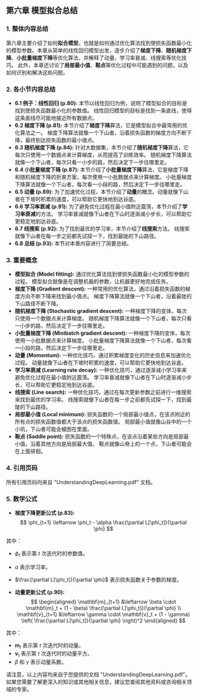 ## 第六章 模型拟合总结

### 1. 整体内容总结

第六章主要介绍了如何**拟合模型**，也就是如何通过优化算法找到使损失函数最小化的模型参数。本章从简单的线性回归模型出发，逐步介绍了**梯度下降**、**随机梯度下降**、**小批量梯度下降**等优化算法，并解释了动量、学习率衰减、线搜索等优化技巧。 此外，本章还讨论了**局部最小值**、**鞍点**等优化过程中可能遇到的问题，以及如何识别和解决这些问题。

### 2. 各小节内容总结

* **6.1 例子：线性回归 (p.80):** 本节以线性回归为例，说明了模型拟合的目标是找到使损失函数最小化的参数值。 线性回归模型的目标是找到一条直线，使得这条直线尽可能地接近所有数据点。
* **6.2 梯度下降 (p.81):** 本节介绍了**梯度下降**算法，它是模型拟合中最常用的优化算法之一。 梯度下降算法就像一个下山者，沿着损失函数的梯度方向不断下降，最终到达损失函数的最小值点。
* **6.3 随机梯度下降 (p.84):** 针对大数据集，本节介绍了**随机梯度下降**算法，它每次只使用一个数据点来计算梯度，从而提高了训练效率。 随机梯度下降算法就像一个下山者，每次只看一小步的路，然后决定下一步往哪里走。
* **6.4 小批量梯度下降 (p.87):** 本节介绍了**小批量梯度下降**算法，它是梯度下降和随机梯度下降的折衷方案，每次使用一小批数据点来计算梯度。 小批量梯度下降算法就像一个下山者，每次看一小段的路，然后决定下一步往哪里走。
* **6.5 动量 (p.89):**  为了加速优化过程，本节介绍了**动量**的概念。动量就像下山者在下坡时积累的速度，可以帮助它更快地到达谷底。
* **6.6 学习率衰减 (p.91):** 为了避免优化过程在最小值附近震荡，本节介绍了**学习率衰减**的方法。 学习率衰减就像下山者在下山时逐渐减小步长，可以帮助它更稳定地到达谷底。
* **6.7 线搜索 (p.92):** 为了找到最优的学习率，本节介绍了**线搜索**方法。 线搜索就像下山者在每一步之前都先试探一下，找到最陡的下山路径。
* **6.8 总结 (p.93):**  本节对本章内容进行了简要总结。

### 3. 重要概念

* **模型拟合 (Model fitting):** 通过优化算法找到使损失函数最小化的模型参数的过程。  模型拟合就像是在调整机器的参数，让机器更好地完成任务。
* **梯度下降 (Gradient descent):**  一种常用的优化算法，通过沿着损失函数的梯度方向不断下降来找到最小值点。  梯度下降算法就像一个下山者，沿着最陡的下山路径不断下降。
* **随机梯度下降 (Stochastic gradient descent):**  一种梯度下降的变体，每次只使用一个数据点来计算梯度。 随机梯度下降算法就像一个下山者，每次只看一小步的路，然后决定下一步往哪里走。
* **小批量梯度下降 (Minibatch gradient descent):**  一种梯度下降的变体，每次使用一小批数据点来计算梯度。  小批量梯度下降算法就像一个下山者，每次看一小段的路，然后决定下一步往哪里走。
* **动量 (Momentum):**  一种优化技巧，通过积累梯度变化的历史信息来加速优化过程。  动量就像下山者在下坡时积累的速度，可以帮助它更快地到达谷底。
* **学习率衰减 (Learning rate decay):**  一种优化技巧，通过逐渐减小学习率来避免优化过程在最小值附近震荡。  学习率衰减就像下山者在下山时逐渐减小步长，可以帮助它更稳定地到达谷底。
* **线搜索 (Line search):**  一种优化技巧，通过在每次更新参数之前进行一维搜索来找到最优的学习率。  线搜索就像下山者在每一步之前都先试探一下，找到最陡的下山路径。
* **局部最小值 (Local minimum):**  损失函数的一个局部最小值点，在该点附近的所有点的损失函数值都大于该点的损失函数值。 局部最小值就像山谷中的一个小坑，下山者可能会被困在里面。
* **鞍点 (Saddle point):**  损失函数的一个特殊点，在该点沿着某些方向是局部最小值，沿着其他方向是局部最大值。 鞍点就像山脊上的一个点，下山者可能会在上面徘徊。

### 4. 引用页码

所有引用页码均来自 "UnderstandingDeepLearning.pdf" 文档。

### 5. 数学公式

* **梯度下降更新公式 (p.83):**
$$
\phi_{t+1} \leftarrow \phi_t - \alpha \frac{\partial L[\phi_t]}{\partial \phi}
$$

其中：

* $\phi_t$ 表示第 $t$ 次迭代时的参数值。
* $\alpha$ 表示学习率。
* $\frac{\partial L[\phi_t]}{\partial \phi}$ 表示损失函数关于参数的梯度。

* **动量更新公式 (p.90):**
$$
\begin{aligned}
\mathbf{m}_{t+1} &\leftarrow \beta \cdot \mathbf{m}_t + (1 - \beta) \frac{\partial L[\phi_t]}{\partial \phi} \\
\mathbf{v}_{t+1} &\leftarrow \gamma \cdot \mathbf{v}_t + (1 - \gamma) \left( \frac{\partial L[\phi_t]}{\partial \phi} \right)^2
\end{aligned}
$$

其中：

* $\mathbf{m}_t$ 表示第 $t$ 次迭代时的动量。
* $\mathbf{v}_t$ 表示第 $t$ 次迭代时的动量平方。
* $\beta$ 和 $\gamma$ 表示动量系数。

请注意，以上内容均来自于您提供的文档 "UnderstandingDeepLearning.pdf"。 如果您需要了解更深入的知识或其他相关信息，建议您查阅其他资料或咨询相关领域的专家。 
